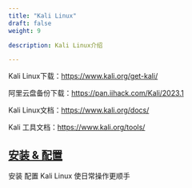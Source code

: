 ```yaml
---
title: "Kali Linux"
draft: false
weight: 9

description: Kali Linux介绍

---
```

Kali Linux下载：<https://www.kali.org/get-kali/>

阿里云盘备份下载：<https://pan.iihack.com/Kali/2023.1>

Kali Linux文档：<https://www.kali.org/docs/>

Kali  工具文档：<https://www.kali.org/tools/>


## [安装 & 配置](./installation)

安装 配置 Kali Linux 使日常操作更顺手

